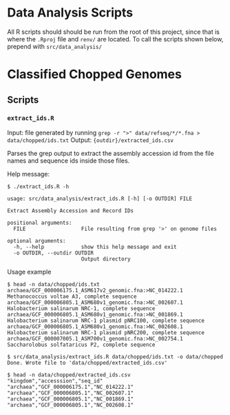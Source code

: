 # Data Analysis Scripts

All R scripts should should be run from the root of this project, since that is where the `.Rproj` file and `renv/` are located. To call the scripts shown below, prepend with `src/data_analysis/`

# Classified Chopped Genomes

## Scripts

### `extract_ids.R`

Input: file generated by running `grep -r ">" data/refseq/*/*.fna > data/chopped/ids.txt`
Output: `{outdir}/extracted_ids.csv`

Parses the grep output to extract the assembly accession id from the file names and sequence ids inside those files.

Help message:
```
$ ./extract_ids.R -h

usage: src/data_analysis/extract_ids.R [-h] [-o OUTDIR] FILE

Extract Assembly Accession and Record IDs

positional arguments:
  FILE                  File resulting from grep '>' on genome files

optional arguments:
  -h, --help            show this help message and exit
  -o OUTDIR, --outdir OUTDIR
                        Output directory
```

Usage example
```
$ head -n data/chopped/ids.txt
archaea/GCF_000006175.1_ASM617v2_genomic.fna:>NC_014222.1 Methanococcus voltae A3, complete sequence
archaea/GCF_000006805.1_ASM680v1_genomic.fna:>NC_002607.1 Halobacterium salinarum NRC-1, complete sequence
archaea/GCF_000006805.1_ASM680v1_genomic.fna:>NC_001869.1 Halobacterium salinarum NRC-1 plasmid pNRC100, complete sequence
archaea/GCF_000006805.1_ASM680v1_genomic.fna:>NC_002608.1 Halobacterium salinarum NRC-1 plasmid pNRC200, complete sequence
archaea/GCF_000007005.1_ASM700v1_genomic.fna:>NC_002754.1 Saccharolobus solfataricus P2, complete sequence

$ src/data_analysis/extract_ids.R data/chopped/ids.txt -o data/chopped
Done. Wrote file to 'data/chopped/extracted_ids.csv'

$ head -n data/chopped/extracted_ids.csv
"kingdom","accesssion","seq_id"
"archaea","GCF_000006175.1","NC_014222.1"
"archaea","GCF_000006805.1","NC_002607.1"
"archaea","GCF_000006805.1","NC_001869.1"
"archaea","GCF_000006805.1","NC_002608.1"
```
